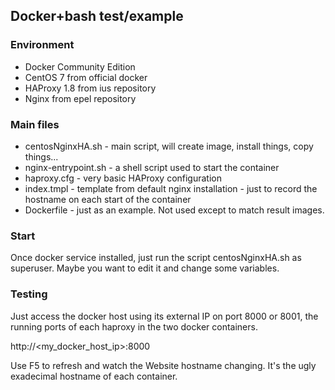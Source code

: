 ## Docker+bash test/example

### Environment

- Docker Community Edition
- CentOS 7 from official docker
- HAProxy 1.8 from ius repository
- Nginx from epel repository

### Main files

- centosNginxHA.sh - main script, will create image, install things, copy things...
- nginx-entrypoint.sh - a shell script used to start the container
- haproxy.cfg - very basic HAProxy configuration
- index.tmpl - template from default nginx installation - just to 
        record the hostname on each start of the container
- Dockerfile - just as an example. Not used except to match result images.

### Start

Once docker service installed, just run the script centosNginxHA.sh as superuser.
Maybe you want to edit it and change some variables.

### Testing

Just access the docker host using its external IP on port 8000 or 8001, the running
ports of each haproxy in the two docker containers.

http://<my_docker_host_ip>:8000

Use F5 to refresh and watch the Website hostname changing. It's the ugly exadecimal
hostname of each container.
